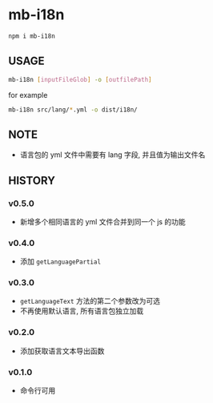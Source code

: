 # mb-i18n


```sh
npm i mb-i18n
```



## USAGE

```sh
mb-i18n [inputFileGlob] -o [outfilePath]
```

for example

```sh
mb-i18n src/lang/*.yml -o dist/i18n/
```


## NOTE

* 语言包的 yml 文件中需要有 lang 字段, 并且值为输出文件名


## HISTORY

### v0.5.0

* 新增多个相同语言的 yml 文件合并到同一个 js 的功能

### v0.4.0

* 添加 `getLanguagePartial`

### v0.3.0

* `getLanguageText` 方法的第二个参数改为可选
* 不再使用默认语言, 所有语言包独立加载

### v0.2.0

* 添加获取语言文本导出函数

### v0.1.0

* 命令行可用
